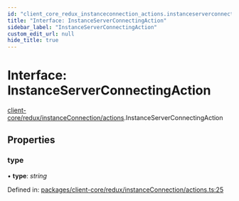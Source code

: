 ```yaml
---
id: "client_core_redux_instanceconnection_actions.instanceserverconnectingaction"
title: "Interface: InstanceServerConnectingAction"
sidebar_label: "InstanceServerConnectingAction"
custom_edit_url: null
hide_title: true
---
```


# Interface: InstanceServerConnectingAction

[client-core/redux/instanceConnection/actions](../modules/client_core_redux_instanceconnection_actions.md).InstanceServerConnectingAction

## Properties

### type

• **type**: *string*

Defined in: [packages/client-core/redux/instanceConnection/actions.ts:25](https://github.com/xr3ngine/xr3ngine/blob/5a0f83ed8/packages/client-core/redux/instanceConnection/actions.ts#L25)
